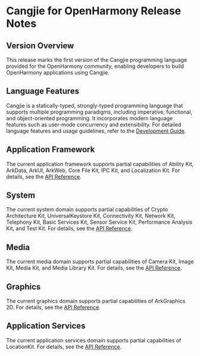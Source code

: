 # Cangjie for OpenHarmony Release Notes

## Version Overview  

This release marks the first version of the Cangjie programming language provided for the OpenHarmony community, enabling developers to build OpenHarmony applications using Cangjie.  

## Language Features  

Cangjie is a statically-typed, strongly-typed programming language that supports multiple programming paradigms, including imperative, functional, and object-oriented programming. It incorporates modern language features such as user-mode concurrency and extensibility. For detailed language features and usage guidelines, refer to the [Development Guide](../User_Manual/summary_cjnative_ohos.md).

## Application Framework  

The current application framework supports partial capabilities of Ability Kit, ArkData, ArkUI, ArkWeb, Core File Kit, IPC Kit, and Localization Kit. For details, see the [API Reference](../API_Reference/summary_cjnative_ohos.md).  

## System  

The current system domain supports partial capabilities of Crypto Architecture Kit, UniversalKeystore Kit, Connectivity Kit, Network Kit, Telephony Kit, Basic Services Kit, Sensor Service Kit, Performance Analysis Kit, and Test Kit. For details, see the [API Reference](../API_Reference/summary_cjnative_ohos.md).

## Media  

The current media domain supports partial capabilities of Camera Kit, Image Kit, Media Kit, and Media Library Kit. For details, see the [API Reference](../API_Reference/summary_cjnative_ohos.md).

## Graphics  

The current graphics domain supports partial capabilities of ArkGraphics 2D. For details, see the [API Reference](../API_Reference/summary_cjnative_ohos.md).

## Application Services  

The current application services domain supports partial capabilities of LocationKit. For details, see the [API Reference](../API_Reference/summary_cjnative_ohos.md).
